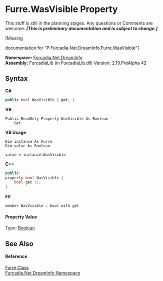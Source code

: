 # Furre.WasVisible Property 
This stuff is still in the planning stages. Any questions or Comments are welcome. _**\[This is preliminary documentation and is subject to change.\]**_

\[Missing <summary> documentation for "P:Furcadia.Net.DreamInfo.Furre.WasVisible"\]

**Namespace:**&nbsp;<a href="N_Furcadia_Net_DreamInfo">Furcadia.Net.DreamInfo</a><br />**Assembly:**&nbsp;FurcadiaLib (in FurcadiaLib.dll) Version: 2.19.PreAlpha 42

## Syntax

**C#**<br />
``` C#
public bool WasVisible { get; }
```

**VB**<br />
``` VB
Public ReadOnly Property WasVisible As Boolean
	Get
```

**VB Usage**<br />
``` VB Usage
Dim instance As Furre
Dim value As Boolean

value = instance.WasVisible

```

**C++**<br />
``` C++
public:
property bool WasVisible {
	bool get ();
}
```

**F#**<br />
``` F#
member WasVisible : bool with get

```


#### Property Value
Type: <a href="http://msdn2.microsoft.com/en-us/library/a28wyd50" target="_blank">Boolean</a>

## See Also


#### Reference
<a href="T_Furcadia_Net_DreamInfo_Furre">Furre Class</a><br /><a href="N_Furcadia_Net_DreamInfo">Furcadia.Net.DreamInfo Namespace</a><br />